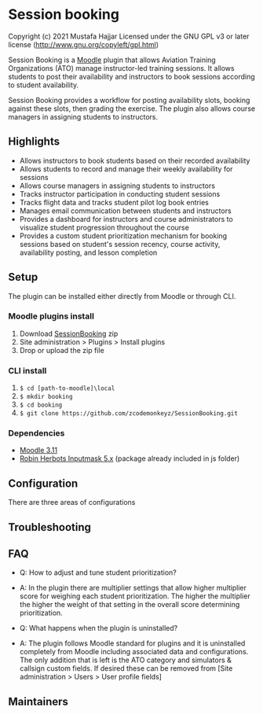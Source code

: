 # Session booking

Copyright (c) 2021 Mustafa Hajjar Licensed under the GNU GPL v3 or later license (<http://www.gnu.org/copyleft/gpl.html>)

Session Booking is a [Moodle](https://moodle.org/) plugin that allows Aviation Training Organizations (ATO) manage instructor-led training sessions.  It allows students to post their availability and instructors to book sessions according to student availability.

Session Booking provides a workflow for posting availability slots, booking against these slots, then grading the exercise. The plugin also allows course managers in assigning students to instructors.

## Highlights
- Allows instructors to book students based on their recorded availability
- Allows students to record and manage their weekly availability for sessions
- Allows course managers in assigning students to instructors
- Tracks instructor participation in conducting student sessions
- Tracks flight data and tracks student pilot log book entries
- Manages email communication between students and instructors
- Provides a dashboard for instructors and course administrators to visualize student progression throughout the course
- Provides a custom student prioritization mechanism for booking sessions based on student's session recency, course activity, availability posting, and lesson completion

## Setup
The plugin can be installed either directly from Moodle or through CLI.

### Moodle plugins install
1. Download [SessionBooking](https://github.com/zcodemonkeyz/SessionBooking/archive/refs/heads/main.zip) zip
2. Site administration > Plugins > Install plugins
3. Drop or upload the zip file

### CLI install
1. `$ cd [path-to-moodle]\local`
2. `$ mkdir booking`
3. `$ cd booking`
4. `$ git clone https://github.com/zcodemonkeyz/SessionBooking.git`

### Dependencies
- [Moodle 3.11](https://moodle.org/)
- [Robin Herbots Inputmask 5.x](https://github.com/RobinHerbots/Inputmask) (package already included in js folder)

## Configuration
There are three areas of configurations

## Troubleshooting
## FAQ
- Q: How to adjust and tune student prioritization?
- A: In the plugin there are multiplier settings that allow higher multiplier score for weighing each student prioritization.  The higher the multiplier the higher the weight of that setting in the overall score determining prioritization.

- Q: What happens when the plugin is uninstalled?
- A: The plugin follows Moodle standard for plugins and it is uninstalled completely from Moodle including associated data and configurations.  The only addition that is left is the ATO category and simulators & callsign custom fields.  If desired these can be removed from [Site administration > Users > User profile fields]

## Maintainers